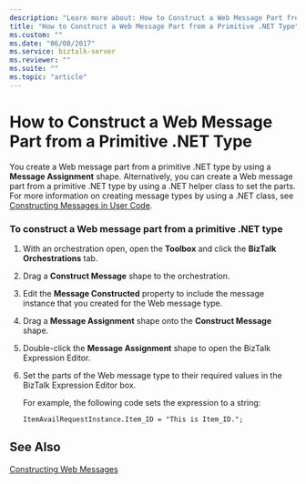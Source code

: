 ```yaml
---
description: "Learn more about: How to Construct a Web Message Part from a Primitive .NET Type"
title: "How to Construct a Web Message Part from a Primitive .NET Type"
ms.custom: ""
ms.date: "06/08/2017"
ms.service: biztalk-server
ms.reviewer: ""
ms.suite: ""
ms.topic: "article"
---
```

# How to Construct a Web Message Part from a Primitive .NET Type
You create a Web message part from a primitive .NET type by using a **Message Assignment** shape. Alternatively, you can create a Web message part from a primitive .NET type by using a .NET helper class to set the parts. For more information on creating message types by using a .NET class, see [Constructing Messages in User Code](../core/constructing-messages-in-user-code.md).  
  
### To construct a Web message part from a primitive .NET type  
  
1.  With an orchestration open, open the **Toolbox** and click the **BizTalk Orchestrations** tab.  
  
2.  Drag a **Construct Message** shape to the orchestration.  
  
3.  Edit the **Message Constructed** property to include the message instance that you created for the Web message type.  
  
4.  Drag a **Message Assignment** shape onto the **Construct Message** shape.  
  
5.  Double-click the **Message Assignment** shape to open the BizTalk Expression Editor.  
  
6.  Set the parts of the Web message type to their required values in the BizTalk Expression Editor box.  
  
     For example, the following code sets the expression to a string:  
  
    ```  
    ItemAvailRequestInstance.Item_ID = "This is Item_ID.";  
    ```  
  
## See Also  
 [Constructing Web Messages](../core/constructing-web-messages.md)
